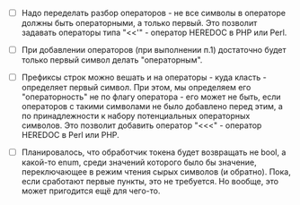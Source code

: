 - [ ] Надо переделать разбор операторов - не все символы в операторе должны быть операторными, а только первый.
       Это позволит задавать операторы типа "<<'" - оператор HEREDOC в PHP или Perl.
 - [ ] При добавлении операторов (при выполнении п.1) достаточно будет только первый символ делать "операторным".
 - [ ] Префиксы строк можно вешать и на операторы - куда класть - определяет первый символ. При этом,
       мы определяем его "операторность" не по флагу оператора - его может не быть, если операторов с такими символами
       не было добавлено перед этим, а по принадлежности к набору потенциальных операторных символов.
       Это позволит добавить оператор "<<<" - оператор HEREDOC в Perl или PHP.
 - [ ] Планировалось, что обработчик токена будет возвращать не bool, а какой-то enum, среди значений которого было
       бы значение, переключающее в режим чтения сырых символов (и обратно). Пока, если сработают первые пункты, 
       это не требуется. Но вообще, это может пригодится ещё для чего-то.


